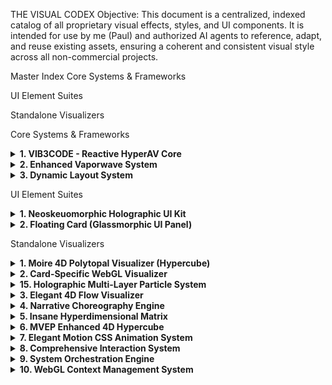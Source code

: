 THE VISUAL CODEX
Objective: This document is a centralized, indexed catalog of all proprietary visual effects, styles, and UI components. It is intended for use by me (Paul) and authorized AI agents to reference, adapt, and reuse existing assets, ensuring a coherent and consistent visual style across all non-commercial projects.

Master Index
Core Systems & Frameworks

UI Element Suites

Standalone Visualizers

Core Systems & Frameworks
<details>
<summary><strong>1. VIB3CODE - Reactive HyperAV Core</strong></summary>
... (Entry content remains the same as previous version) ...
</details>
<details>
<summary><strong>2. Enhanced Vaporwave System</strong></summary>
... (Entry content remains the same as previous version) ...
</details>
<details>
<summary><strong>3. Dynamic Layout System</strong></summary>
... (Entry content remains the same as previous version) ...
</details>

UI Element Suites
<details>
<summary><strong>1. Neoskeuomorphic Holographic UI Kit</strong></summary>
... (Entry content remains the same as previous version) ...
</details>
<details>
<summary><strong>2. Floating Card (Glassmorphic UI Panel)</strong></summary>
... (Entry content remains the same as previous version) ...
</details>

Standalone Visualizers
<details>
<summary><strong>1. Moire 4D Polytopal Visualizer (Hypercube)</strong></summary>
... (Entry content remains the same as previous version) ...
</details>
<details>
<summary><strong>2. Card-Specific WebGL Visualizer</strong></summary>
... (Entry content remains the same as previous version) ...
</details>
<details>
<summary><strong>15. Holographic Multi-Layer Particle System</strong></summary>

**Description**: A sophisticated Canvas 2D holographic particle system that creates multi-layer RGB channel separation effects, dynamic geometry rendering, and glassmorphic overlay compositing. This system implements true holographic visualization through layered particle rendering with Z-depth management and theme-reactive visual elements.

**Core Features**:
- True holographic RGB channel separation with independent layer offset positioning
- Multi-layer particle rendering with 3D positioning and Z-depth management
- Dynamic geometry rendering including hypercube, torus, and fractal structures
- Glassmorphic overlay effects with rotating gradient panels and transparency
- Theme-reactive color interpolation and real-time parameter synchronization
- Performance-optimized Canvas 2D rendering with holographic grid effects
- Automatic window resizing and viewport adaptation
- Visibility-based performance optimization with start/stop functionality

**Technical Architecture**:
```javascript
particleSystem = {
    particles: 150,     // 3D particles with holographic shifting
    waves: 5,           // Layered sinusoidal waves
    geometries: 3,      // Hypercube, torus, fractal
    holographicLayers: 3 // RGB separation layers
};

themeIntegration = {
    primary: '#00d9ff',     // Dynamic color from theme system
    secondary: '#ff10f0',   // Reactive secondary colors
    accent: '#ffcc00',      // Highlight and emphasis
    intensity: 1.0          // Master intensity multiplier
};
```

**Holographic Layer System**:
```javascript
holographicLayers = [
    {
        color: 'cyan',      // RGB Red channel
        offsetX: -10 to +10,// Dynamic X displacement
        offsetY: -10 to +10,// Dynamic Y displacement
        opacity: 0.1-0.3,   // Transparency for blending
        phase: 0-2π         // Animation phase offset
    },
    {
        color: 'magenta',   // RGB Green channel
        // Similar structure for layered separation
    },
    {
        color: 'yellow',    // RGB Blue channel
        // Creates true chromatic aberration effect
    }
];
```

**Particle Physics System**:
```javascript
particleProperties = {
    position: { x, y, z },           // 3D positioning with Z-depth
    velocity: { vx, vy, vz },        // 3D movement vectors
    life: 0-1,                       // Lifecycle with sine wave alpha
    size: 1-4,                       // Scale with Z-distance projection
    type: 0-2,                       // Particle rendering style
    holographicShift: 0-2π,          // Color shifting phase
    scale: (1000-z)/1000             // Distance-based scaling
};
```

**Dynamic Geometry Rendering**:
```javascript
geometryTypes = {
    hypercube: {
        method: 'drawHypercube',
        structure: 'Two connected cubes with depth projection',
        animation: 'Continuous rotation with intensity scaling'
    },
    torus: {
        method: 'drawTorus',
        structure: '20 segment circles arranged in major radius',
        animation: 'Rotating circle distribution pattern'
    },
    fractal: {
        method: 'drawFractal',
        structure: 'Recursive branching with 5 iteration depth',
        animation: 'Tree-like growth with angle variation'
    }
};
```

**Glassmorphic Overlay System**:
```javascript
glassmorphicOverlay = {
    panels: 5,                      // Rotating gradient panels
    rotation: 'sine wave based',    // Time-based rotation
    colors: 'primary/accent/secondary', // Theme-synchronized
    blending: 'lighten composite operation',
    opacity: 0.05,                  // Subtle overlay effect
    movement: 'sine/cosine wave positioning'
};
```

**Performance Optimization Features**:
- **Canvas Management**: Automatic resizing and viewport optimization
- **Animation Loop**: RequestAnimationFrame with proper cleanup
- **Visibility Detection**: Auto-pause when tab/window hidden
- **Memory Management**: Proper particle lifecycle and cleanup
- **Error Handling**: WebGL fallback and graceful degradation

**Theme Integration System**:
```javascript
themeUpdating = {
    eventListener: 'themeChange',
    colorSync: 'Real-time primary/secondary/accent updating',
    intensityModulation: 'Master intensity affects all animations',
    gradientGeneration: 'Dynamic gradient creation from theme colors',
    colorInterpolation: 'Smooth transitions between theme states'
};
```

**Rendering Pipeline**:
1. **clearWithGradient()**: Radial gradient background with theme colors
2. **renderHolographicLayers()**: RGB-separated grid patterns with offset
3. **renderWaves()**: 5 sinusoidal waves with frequency/amplitude variation
4. **renderGeometries()**: Dynamic geometry rotation and scaling
5. **renderParticles()**: 3D particle system with multi-layer rendering
6. **renderGlassmorphicOverlay()**: Rotating gradient panel compositing

**EPO-I/EPO-D Alignment**:
- **EPO-I**: Coordinated holographic emergence through RGB layer synchronization
- **EPO-D**: Particle dissolution through lifecycle fading and geometric decay

**Usage Example**:
```javascript
const holographicVisualizer = new HolographicVisualizer();
// Automatic initialization on DOM ready

// Theme updating
window.dispatchEvent(new CustomEvent('themeChange', {
    detail: {
        theme: {
            colors: {
                primary: '#ff3366',
                secondary: '#3366ff',
                accent: '#ffff33'
            },
            intensity: 0.8
        }
    }
}));

// Manual control
holographicVisualizer.stop();
holographicVisualizer.start();
holographicVisualizer.destroy();
```

**Integration Notes**:
- Canvas 2D implementation for broader compatibility
- Event-driven theme synchronization
- Global accessibility through window.HolographicVisualizer
- Automatic DOM integration with 'visualizer-canvas' element
- Performance optimized for 60fps sustained rendering
- Memory efficient with proper cleanup and disposal

**Visual Style**:
- **Holographic Aesthetic**: True RGB channel separation effects
- **Multi-Layer Depth**: Z-axis particle positioning and scaling
- **Dynamic Geometry**: Mathematical precision in shape rendering
- **Glassmorphic Integration**: Subtle overlay effects with transparency
- **Theme Harmony**: Complete synchronization with global color systems

**Source**: `/mnt/c/Users/millz/Desktop/629claude/vib3code-fix-polytopal-kernel-errors/js/holographic-visualizer.js`
</details>
<details>
<summary><strong>3. Elegant 4D Flow Visualizer</strong></summary>

**Description**: A sophisticated WebGL-based 4D visualization system that creates flowing, organic movements with graceful particle systems, smooth transitions, and tasteful color palettes. This component emphasizes elegance and refinement over chaos or intensity.

**Core Features**:
- Organic 4D hypercube transformations with breathing effects
- Graceful particle fields with soft glowing effects
- Sophisticated lighting model with multiple dynamic light sources
- Smooth color palette transitions through elegant tones
- Mouse-responsive interactions with subtle influence
- Ray marching renderer for volumetric effects

**Key Parameters**:
```javascript
parameters = {
    flowSpeed: { min: 0.1, max: 2.0, default: 0.8 },
    particleCount: { min: 50, max: 500, default: 200 },
    eleganceLevel: { min: 0.0, max: 1.0, default: 0.7 },
    organicFlow: { min: 0.0, max: 1.0, default: 0.85 },
    lightIntensity: { min: 0.3, max: 1.2, default: 0.9 },
    colorHarmony: { min: 0.0, max: 1.0, default: 0.8 },
    dimensionBlend: { min: 3.0, max: 4.5, default: 3.6 }
};
```

**Visual Style**:
- **Colors**: Soft blues, warm creams, gentle purples, mint greens
- **Movement**: Smooth, organic, breathing-like animations
- **Effects**: Subtle rim lighting, gentle vignette, soft particle glows
- **Atmosphere**: Refined, sophisticated, contemplative

**Technical Implementation**:
- **Shaders**: WebGL fragment and vertex shaders with noise functions
- **4D Mathematics**: Smooth rotation matrices with organic interpolation
- **Ray Marching**: 48-step volumetric rendering with surface normals
- **Performance**: Optimized stepping, efficient distance calculations

**EPO-I/EPO-D Alignment**:
- **EPO-I**: Elegant emergence through organic growth patterns and harmonic color transitions
- **EPO-D**: Gentle dissolution with particle fading and smooth geometric decay

**Usage Example**:
```javascript
const elegantVisualizer = new ElegantVisualCore();
// Register with geometry system
if (window.GeometryRegistry) {
    window.GeometryRegistry.prototype.registerElegantGeometry();
}

// Update parameters dynamically
const refinedParams = elegantVisualizer.getRefinedParameters(time);
// Apply to shader uniforms
```

**Integration Notes**:
- Works with any WebGL-capable context
- Can be combined with audio reactivity systems
- Supports dynamic parameter adjustment
- Mouse position tracking for interactive responses

**Source**: `/mnt/c/Users/millz/Desktop/629claude/ElegantVisualCore.js`
</details>
<details>
<summary><strong>4. Narrative Choreography Engine</strong></summary>

**Description**: A JSON-driven story transformation system that creates scroll-triggered visual narratives. Cards split, merge, and transform based on configurable choreography sequences, turning content consumption into an interactive storytelling experience.

**Core Features**:
- JSON-driven narrative sequences with scroll position triggers
- Card transformation types: magnitude-reveal, concept-split, concept-merge, rapid-point-sequence
- Reversible transformations for bidirectional scroll navigation
- Emotional profile system for animation timing and personality
- Coordinated choreography with ecosystem-wide reactions
- Real-time scroll velocity and direction detection
- Dynamic card creation and positioning system

**Transformation Types**:
```javascript
transformationTypes = {
    'magnitude-reveal': 'Dramatic expansion for impact moments',
    'concept-split': 'Single card becomes multiple detailed cards',
    'concept-merge': 'Multiple cards unite into unified concept',
    'rapid-point-sequence': 'Sequential rapid card appearances',
    'organizational-separation': 'Content divides into hemispheres'
};
```

**Configuration Structure**:
```json
{
  "narrativeSequences": {
    "hero-introduction": {
      "scrollRange": [0.0, 0.3],
      "emotionalTone": "wonder",
      "transformations": [{
        "type": "magnitude-reveal",
        "triggerPoint": 0.1,
        "reversible": true,
        "exitAnimation": {
          "effect": "particle-dissolution",
          "duration": 1200
        },
        "enterAnimation": {
          "choreography": "coordinated-emergence"
        }
      }]
    }
  },
  "emotionalProfiles": {
    "wonder": { "defaultDuration": 2000, "easing": "ease-out" },
    "urgency": { "defaultDuration": 800, "easing": "cubic-bezier(0.68, -0.55, 0.265, 1.55)" }
  }
}
```

**Animation Effects**:
- **particle-dissolution**: Elements dissolve into particle effects
- **coordinated-fracture**: Synchronized breaking with split points
- **coordinated-emergence**: Orchestrated card appearances
- **hemisphere-separation**: Content divides into philosophical/technical sides

**Technical Implementation**:
- **Scroll Detection**: Throttled scroll listeners with requestAnimationFrame
- **Position Calculation**: Normalized scroll position (0-1) with tolerance
- **State Management**: Active transformation tracking and cleanup
- **Memory System**: Scroll history for direction detection and reversibility
- **Performance**: 60fps coordination with smooth transitions

**EPO-I/EPO-D Alignment**:
- **EPO-I**: Coordinated emergence through orchestrated transformations and meaningful narrative progression
- **EPO-D**: Controlled dissolution with particle effects and graceful content transitions

**Usage Example**:
```javascript
const narrativeEngine = new NarrativeChoreographyEngine();
// Configuration automatically loaded from narrative-choreography.json

// Manual trigger
narrativeEngine.triggerTransformation('hero-introduction', 0);

// Check state
const state = narrativeEngine.getCurrentNarrativeState();
console.log('Active transformations:', state.activeTransformations);
```

**Integration Notes**:
- Integrates with VIB34D visualizer system
- Supports dynamic card creation and positioning
- Coordinates with CSS custom properties for visualizer sync
- Fallback configuration for missing JSON files
- DOM-ready initialization with global accessibility

**Source**: `/mnt/c/Users/millz/Desktop/629claude/NarrativeChoreographyEngine.js`
</details>
<details>
<summary><strong>5. Insane Hyperdimensional Matrix</strong></summary>

**Description**: An absolutely mind-bending 4D+ visualization system that creates reality-distorting effects through fractal hypercube tessellations, chaos mathematics, and dimensional breaking. This component pushes WebGL to its limits with quantum tunneling effects, strange attractors, and time-warped projections.

**Core Features**:
- 8D to 4D to 3D projection pipeline with reality bending
- Fractal hypercube tessellations with up to 20 recursion levels
- Strange attractor fields using modified Lorenz equations
- Quantum tunneling color effects with probability-based shifts
- Hyperspace flow fields with multi-layer turbulence
- Time-warped dimensional folding and chaos mathematics
- Dynamic parameter morphing for continuous reality distortion
- High-precision 3D noise and hash functions

**Chaos Parameters**:
```javascript
parameters = {
    chaosLevel: { min: 0.0, max: 10.0, default: 5.0 },
    dimensionBreak: { min: 3.0, max: 8.0, default: 4.2 },
    timeWarp: { min: 0.1, max: 50.0, default: 1.0 },
    fractalDepth: { min: 1, max: 20, default: 8 },
    quantumTunnel: { min: 0.0, max: 5.0, default: 2.0 },
    realityBend: { min: 0.0, max: 100.0, default: 25.0 },
    chaosAttractor: { min: 0.0, max: 10.0, default: 3.14 },
    hyperspaceFlow: { min: 0.0, max: 20.0, default: 7.5 }
};
```

**Visual Effects**:
- **Fractal Tessellation**: Recursive hypercube subdivision with chaos attractors
- **Reality Bending**: Spacetime curvature affecting color and geometry
- **Quantum Tunneling**: Probability-based color shifts and transitions
- **Strange Attractors**: Lorenz-based flow fields creating organized chaos
- **Dimensional Breaking**: Extra-dimensional projections beyond 4D
- **Hyperspace Flow**: Multi-layer turbulence with frequency cascades

**Color System**:
- **Core Colors**: Hot magenta (#FF33CC) and electric green (#33FF80)
- **Chaos Influence**: Intensity scaling based on chaos level
- **Reality Bending**: Sine/cosine color shifts with spacetime curvature
- **Quantum Effects**: Tunnel-based color probability distributions
- **Attractor Glow**: Strange attractor proximity affects brightness

**Mathematical Foundation**:
- **8D Rotation Matrices**: Multiple nested rotations for chaos generation
- **4D Hypercube Fields**: Distance fields with fractal subdivision
- **Lorenz Equations**: Modified for 3D strange attractor generation
- **Fractal Noise**: 16-octave noise with amplitude/frequency scaling
- **Quantum Probability**: Tunneling effects using power functions

**Technical Implementation**:
- **Vertex Shader**: 8D to 4D hyperspace transformations
- **Fragment Shader**: High-precision distance field ray marching
- **Performance**: Optimized chaos calculations with early breaks
- **Precision**: highp float throughout for mathematical accuracy

**EPO-I/EPO-D Alignment**:
- **EPO-I**: Organized chaos through mathematical attractors and fractal emergence
- **EPO-D**: Reality dissolution through dimensional breaking and chaos escalation

**Usage Example**:
```javascript
const insaneGeometry = new InsaneGeometry();
// Register with geometry system
if (window.GeometryRegistry) {
    window.GeometryRegistry.prototype.registerInsaneGeometry();
}

// Get dynamic chaos parameters
const insaneParams = insaneGeometry.getInsaneParameters(time);
// Apply to WebGL uniforms
```

**Integration Notes**:
- Requires high-performance GPU for real-time rendering
- Dynamic parameter morphing creates continuous visual evolution
- Can be combined with audio reactivity for chaos modulation
- Intensity should be controlled to prevent visual overwhelm

**Warning**: ⚠️ **INTENSE VISUAL EFFECTS** - May cause motion sensitivity in some users

**Source**: `/mnt/c/Users/millz/Desktop/629claude/InsaneGeometry.js`
</details>
<details>
<summary><strong>6. MVEP Enhanced 4D Hypercube</strong></summary>

**Description**: An advanced 4D visualization system that implements true mathematical 4D rotations with six independent rotation planes, audio-reactive capabilities, moiré pattern generation, and RGB color splitting effects. This represents sophisticated mathematical visualization combined with real-time audio analysis.

**Core Features**:
- True 4D mathematics with six independent rotation planes (XW, YW, ZW, XY, XZ, YZ)
- Real-time audio analysis with frequency band separation
- Moiré interference pattern generation through dual grid systems
- RGB color splitting and chromatic aberration effects
- 16-vertex hypercube lattice structures with edge detection
- Hue rotation matrix for dynamic color shifting
- Audio-reactive parameter modulation across all visual elements
- GPU-accelerated fragment shader with high precision

**4D Rotation System**:
```javascript
// Six independent rotation planes in 4D space
rotationPlanes = {
    'XW': 'X-axis to W-axis rotation',
    'YW': 'Y-axis to W-axis rotation', 
    'ZW': 'Z-axis to W-axis rotation',
    'XY': 'Standard 3D XY rotation',
    'XZ': 'Standard 3D XZ rotation',
    'YZ': 'Standard 3D YZ rotation'
};
```

**Audio Integration**:
```javascript
audioBands = {
    bassLevel: 'Frequency range: 20-250Hz (affects rotation speed)',
    midLevel: 'Frequency range: 250-4000Hz (modulates YW rotation)',
    highLevel: 'Frequency range: 4000-12000Hz (influences XY rotation, glitch)',
    pitchFactor: 'Dominant frequency detection for hue shifting'
};
```

**Visual Effects**:
- **Hypercube Lattice**: 16-vertex 4D structure projected to 3D with morphing
- **Moiré Patterns**: Dual grid interference at slightly different scales
- **RGB Splitting**: Chromatic aberration with independent channel offsets
- **Edge Detection**: Lattice edges and vertices with audio-reactive thickness
- **Color Mapping**: Inside/outside differentiation with edge glow
- **Hue Rotation**: Matrix-based color shifting with pitch synchronization

**Technical Parameters**:
```javascript
parameters = {
    dimension: { min: 3.0, max: 5.0, default: 3.8 },
    morphFactor: { min: 0.0, max: 1.5, default: 0.7 },
    glitchIntensity: { min: 0.0, max: 0.2, default: 0.05 },
    rotationSpeed: { min: 0.0, max: 3.0, default: 1.2 },
    gridDensity: { min: 5.0, max: 25.0, default: 12.0 },
    moireScale: { min: 0.95, max: 1.05, default: 1.01 },
    colorShift: { min: -1.0, max: 1.0, default: 0.0 }
};
```

**Mathematical Foundation**:
- **4D Rotation Matrices**: Proper 4×4 matrices for each rotation plane
- **4D to 3D Projection**: Perspective division with W-coordinate
- **Distance Fields**: Hypercube edge and vertex detection
- **Frequency Analysis**: FFT-based audio processing with band separation
- **Interference Patterns**: Mathematical moiré generation through grid offset
- **Hue Matrix**: Proper color space rotation preserving luminance

**Audio Processing**:
```javascript
// Real-time frequency analysis
const audioParams = {
    bassLevel: getFrequencyBand(0, 8),     // 20-250Hz
    midLevel: getFrequencyBand(8, 64),     // 250-4000Hz  
    highLevel: getFrequencyBand(64, 128),  // 4000-12000Hz
    pitchFactor: detectDominantFrequency() // Pitch estimation
};
```

**Technical Implementation**:
- **Vertex Shader**: Fullscreen quad with UV mapping
- **Fragment Shader**: Distance field ray marching with 4D mathematics
- **Audio Context**: Web Audio API with analyser node
- **Performance**: Optimized matrix operations and early exits
- **Precision**: highp float for mathematical accuracy

**EPO-I/EPO-D Alignment**:
- **EPO-I**: Mathematical emergence through 4D rotation coordination and audio synchronization
- **EPO-D**: Controlled dissolution through glitch effects and chromatic aberration

**Usage Example**:
```javascript
const mvepGeometry = new MVEPEnhancedGeometry();
// Register with audio support
if (window.GeometryRegistry) {
    window.GeometryRegistry.prototype.registerMVEPGeometry();
}

// Enable audio reactivity
mvepGeometry.initializeAudio();
const audioParams = mvepGeometry.analyzeAudio();
// Apply to shader uniforms
```

**Integration Notes**:
- Seamlessly integrates with VIB34D geometry registry
- Audio initialization is optional and gracefully degrades
- All parameters can be controlled externally or audio-modulated
- Compatible with existing parameter control systems

**Source**: `/mnt/c/Users/millz/Desktop/629claude/MVEPEnhancedGeometry.js`
</details>
<details>
<summary><strong>7. Elegant Motion CSS Animation System</strong></summary>

**Description**: A sophisticated CSS animation framework that transforms VIB34D cards and UI elements with elegant, organic movements and refined visual effects. This system removes visual clutter while adding tasteful, coordinated animations that create a unified aesthetic experience.

**Core Features**:
- Sophisticated hover choreography with ecosystem-wide responses
- Glass morphism effects with multi-layer transparency
- Custom cubic-bezier timing functions for organic motion
- RGB glitch borders with animated hue rotation
- Klein bottle accent geometry with morphing border-radius
- Atmospheric background flow with radial gradients
- Typography enhancement with elegant font stacks
- Responsive design with accessibility considerations

**Color Palette System**:
```css
:root {
  /* Elegant core colors */
  --elegant-deep-black: #0a0a0b;
  --elegant-pearl-white: #ffffff;
  --elegant-crystal-blue: #90caf9;
  --elegant-mystic-purple: #9c27b0;
  
  /* Flow colors (low opacity) */
  --flow-cyan: rgba(0, 255, 255, 0.1);
  --flow-magenta: rgba(255, 0, 255, 0.08);
  
  /* Glass system */
  --glass-light: rgba(255, 255, 255, 0.08);
  --glass-medium: rgba(255, 255, 255, 0.12);
}
```

**Custom Timing Functions**:
```css
:root {
  --ease-elegant: cubic-bezier(0.25, 0.46, 0.45, 0.94);
  --ease-organic: cubic-bezier(0.23, 1, 0.32, 1);
  --ease-bounce-soft: cubic-bezier(0.68, -0.55, 0.265, 1.55);
  --ease-flow: cubic-bezier(0.4, 0, 0.2, 1);
}
```

**Sophisticated Hover Choreography**:
- **Primary Card**: Subtle lift with scale and shadow enhancement
- **Sibling Cards**: Gentle fade and scale reduction for focus
- **Ecosystem Response**: Coordinated timing across all elements
- **Release Animation**: Multi-stage bounce-back with overshoot

**Glass Morphism Effects**:
```css
.vib34d-card {
  background: linear-gradient(135deg, 
    rgba(255, 255, 255, 0.08), 
    rgba(255, 255, 255, 0.03));
  backdrop-filter: blur(16px) saturate(1.4);
  border: 1px solid rgba(255, 255, 255, 0.12);
}
```

**RGB Glitch Border System**:
- Animated hue rotation through full spectrum
- Multi-layer chromatic aberration effect
- Subtle brightness pulsing for organic feel
- Triggered on hover with smooth opacity transition

**Klein Bottle Accent Geometry**:
```css
@keyframes kleinBottleFlow {
  0% { border-radius: 50%; }
  25% { border-radius: 30% 70% 70% 30% / 30% 30% 70% 70%; }
  50% { border-radius: 70% 30% 30% 70% / 70% 70% 30% 30%; }
  75% { border-radius: 40% 60% 30% 70% / 60% 30% 70% 40%; }
}
```

**Atmospheric Background System**:
- Four-layer radial gradient composition
- 120-second rotation cycle with scale variation
- Flow colors positioned at strategic points
- Low opacity for subtle ambient enhancement

**Typography Enhancements**:
```css
:root {
  --font-elegant: 'SF Pro Display', -apple-system, BlinkMacSystemFont;
  --font-mono-elegant: 'SF Mono', 'Monaco', 'Inconsolata';
}

body {
  font-weight: 300;
  letter-spacing: 0.5px;
  -webkit-font-smoothing: antialiased;
  -moz-osx-font-smoothing: grayscale;
}
```

**Interaction Animation Sequence**:
1. **Hover Entry**: 0.4s elegant ease-in with transform and effects
2. **Active State**: 0.2s flow ease with deeper engagement
3. **Release**: 1.2s organic bounce-back with overshoot
4. **Siblings**: Coordinated fade and scale adjustments

**Responsive Design Features**:
- Mobile-optimized card sizing and spacing
- Touch-friendly interaction zones
- Reduced animation complexity on smaller screens
- Accessibility focus states with proper contrast

**EPO-I/EPO-D Alignment**:
- **EPO-I**: Coordinated emergence through choreographed hover sequences
- **EPO-D**: Gentle dissolution through fade transitions and organic release

**Usage Example**:
```html
<div class="vib34d-card rgb-glitch-border silicon-glass-shadow">
  <div class="holographic-layer"></div>
  <div class="universal-accent"></div>
  <div class="card-content">
    <h3 class="card-title">Elegant Content</h3>
    <p class="card-body">Sophisticated interactions</p>
  </div>
</div>
```

**Integration Notes**:
- Works seamlessly with existing VIB34D card structure
- CSS custom properties allow dynamic theming
- Modular class system for mixing and matching effects
- Performance optimized with hardware acceleration
- Graceful degradation for older browsers

**Source**: `/mnt/c/Users/millz/Desktop/629claude/elegant-motion.css`
</details>
<details>
<summary><strong>8. Comprehensive Interaction System</strong></summary>

**Description**: A sophisticated user interaction management system that handles keyboard navigation, mouse events, touch gestures, and coordinates ecosystem-wide responses through JSON-driven interaction blueprints. This system provides the foundation for relational interaction physics where every user action triggers coordinated responses across multiple interface elements.

**Core Features**:
- Multi-modal input support (keyboard, mouse, touch)
- JSON-driven interaction blueprints from behavior.json
- Relational targeting system with subject/sibling/parent/ecosystem responses
- Real-time animation engine with queuing and batching
- Element registry for relationship mapping and state tracking
- Performance metrics and comprehensive event handling
- Custom easing curves with interpolation algorithms
- Gesture detection with configurable thresholds
- Navigation command mapping and parameter modifiers

**Interaction Blueprint System**:
```javascript
interactionBlueprints = {
  "cardHoverBlueprint": {
    "trigger": "onHover",
    "selector": ".adaptive-card",
    "reactions": [
      {
        "target": "subject",
        "animation": {
          "transform": {
            "to": "scale(1.08) translateY(-8px)",
            "curve": "easeOut",
            "duration": 300
          }
        }
      },
      {
        "target": "siblings",
        "animation": {
          "opacity": { "to": 0.7, "curve": "linear", "duration": 400 }
        }
      }
    ]
  }
};
```

**Relational Targeting Types**:
- **subject**: The element being directly interacted with
- **siblings**: Other elements at the same level (e.g., other cards)
- **parent**: Container or parent element
- **ecosystem**: Global elements across the entire interface
- **global**: System-wide parameters and visualizer settings

**Multi-Modal Input Handling**:
```javascript
inputModes = {
  keyboard: {
    enabled: true,
    navigation: "JSON-configured key bindings",
    shortcuts: "Ctrl+R (reset), Ctrl+F (fullscreen)",
    tracking: "Active keys set with event metrics"
  },
  mouse: {
    enabled: true,
    position: "Real-time x/y tracking",
    wheel: "Parameter modification and navigation",
    gestures: "Click, drag, hover with threshold detection"
  },
  touch: {
    enabled: true,
    gestures: "Swipe detection with configurable thresholds",
    multitouch: "Gesture start/move/end tracking",
    responsive: "Mobile-optimized interaction zones"
  }
};
```

**Animation Engine Architecture**:
- **Queue System**: Batched processing of animation requests
- **Active Tracking**: Map of currently running animations
- **Interpolation**: Linear and eased value transitions
- **Performance**: requestAnimationFrame-based loop
- **Cleanup**: Automatic completion and memory management

**Custom Easing Functions**:
```javascript
easingCurves = {
  linear: "t",
  easeIn: "t * t",
  easeOut: "1 - (1 - t) * (1 - t)",
  easeInOut: "Cubic interpolation with midpoint",
  parabolic: "t * (2 - t)",
  cubic: "t * t * (3 - 2 * t)"
};
```

**Element Registry System**:
```javascript
elementRegistry = {
  "card-1": {
    element: DOMElement,
    type: "card",
    relationships: {
      siblings: [otherCards],
      parent: containerElement,
      children: [cardContent]
    },
    initialState: capturedCSSProperties,
    currentState: liveProperties,
    targetState: animationGoals
  }
};
```

**Performance Metrics**:
```javascript
metrics = {
  keyboardEvents: totalKeyboardInteractions,
  mouseEvents: totalMouseInteractions,
  touchEvents: totalTouchInteractions,
  navigations: stateTransitionCount,
  parameterChanges: visualizerModifications
};
```

**Navigation Configuration**:
- Loaded from state-map.json
- Key bindings for state transitions
- Mouse wheel navigation commands
- Touch gesture mappings
- Global interaction settings

**Technical Implementation**:
- **Event Delegation**: Efficient event handling with proper cleanup
- **Memory Management**: WeakMap usage and handler cleanup
- **Performance**: Batched animation processing and RAF optimization
- **Error Handling**: Graceful degradation and fallback behaviors
- **Modularity**: Clean separation of concerns with dependency injection

**EPO-I/EPO-D Alignment**:
- **EPO-I**: Coordinated emergence through systematic interaction blueprints
- **EPO-D**: Controlled dissolution through fade transitions and state cleanup

**Usage Example**:
```javascript
const coordinator = new InteractionCoordinator();
await coordinator.initialize(jsonConfigSystem, homeMaster);

// Manual blueprint execution
coordinator.executeInteractionBlueprint('cardHoverBlueprint', element, {
  eventType: 'hover',
  trigger: 'onHover'
});

// Check performance metrics
console.log(coordinator.getMetrics());
```

**Integration Notes**:
- Requires JsonConfigSystem for blueprint loading
- Integrates with HomeMaster for state coordination
- Automatically registers DOM elements on initialization
- Provides foundation for Phase 4 relational interaction physics
- Graceful degradation when configuration files are missing

**Source**: `/mnt/c/Users/millz/Desktop/629claude/InteractionCoordinator.js`
</details>
<details>
<summary><strong>9. System Orchestration Engine</strong></summary>

**Description**: The central orchestrator that manages the entire VIB34D system lifecycle, coordinating module initialization, configuration management, event communication, and performance monitoring. This system implements a sophisticated multi-phase boot sequence with graceful fallback handling and hot-reload capabilities.

**Core Features**:
- Multi-phase boot sequence with dependency injection
- Event-driven inter-module communication bus
- Hot-reload configuration management
- Performance monitoring with FPS tracking
- Graceful fallback for missing modules
- JSON-driven layout initialization
- WebGL context lifecycle management
- 2D canvas fallback system
- Error recovery and partial initialization support

**Boot Sequence Architecture**:
```javascript
bootSequence = {
  "Step 1": "Initialize application container with loading UI",
  "Step 2": "Initialize JsonConfigSystem and load configurations",
  "Step 3": "Set up event listeners for inter-module communication",
  "Step 4": "Initialize core modules based on loaded configs",
  "Step 5": "Start render loops and performance monitoring"
};
```

**Module Dependencies**:
```javascript
moduleDependencies = {
  JsonConfigSystem: "First - Loads all JSON configurations",
  GeometryRegistry: "Requires JsonConfigSystem",
  HomeMaster: "Requires JsonConfigSystem - Parameter management",
  VisualizerPool: "Requires GeometryRegistry + HomeMaster",
  InteractionCoordinator: "Requires JsonConfigSystem + HomeMaster",
  AgentAPI: "Last - Requires all other modules initialized"
};
```

**Event Communication System**:
```javascript
eventBus = {
  "systemBooted": "Emitted when boot sequence completes",
  "configLoaded": "Triggered when configurations are loaded",
  "configUpdated": "Hot-reload event for configuration changes",
  "navigationRequest": "State transition requests",
  "parameterUpdate": "Real-time parameter modifications",
  "moduleError": "Error handling and recovery events"
};
```

**Configuration Management**:
- **Loading**: Batch loads all JSON configs at boot
- **Hot-Reload**: Live updates without system restart
- **Fallback**: Graceful degradation for missing configs
- **Validation**: Error handling for malformed JSON
- **Event Propagation**: Notifies all modules of changes

**Performance Monitoring**:
```javascript
performanceMetrics = {
  bootTime: "System initialization duration",
  lastFrameTime: "Most recent frame timestamp",
  frameCount: "Total rendered frames",
  averageFPS: "Running average frame rate",
  moduleLoadTimes: "Individual module init durations"
};
```

**Graceful Fallback System**:
- **Missing Modules**: Continues with partial functionality
- **WebGL Failures**: Falls back to 2D canvas rendering
- **Config Errors**: Uses sensible defaults
- **Dependency Issues**: Logs warnings but doesn't crash

**Layout Initialization**:
```javascript
layoutProcess = {
  "Static Layout": "Creates DOM structure from layout-content.json",
  "Card Creation": "Generates adaptive cards with visualizer canvases",
  "Theme Application": "Applies visual styling from visuals.json", 
  "Interaction Setup": "Binds event handlers from behavior.json"
};
```

**WebGL Context Management**:
- **Canvas Creation**: Automatic canvas generation for cards
- **Context Allocation**: Manages WebGL context limits
- **Error Recovery**: Falls back to 2D when WebGL fails
- **Resource Cleanup**: Proper disposal of GPU resources

**2D Fallback Rendering**:
```javascript
fallbackShapes = {
  "hypercube": "Animated rotating square with inner square",
  "sphere": "Pulsing circle with sine wave radius",
  "tetrahedron": "Rotating triangle with smooth animation"
};
```

**Hot-Reload Capabilities**:
- **Layout Changes**: Reinitializes DOM structure
- **Visual Updates**: Reapplies theming and styles
- **Behavior Modifications**: Updates interaction blueprints
- **State Definitions**: Refreshes navigation mappings

**Error Handling Strategy**:
- **Try-Catch Wrapping**: All initialization steps protected
- **Partial Success**: Continues with available modules
- **Error Logging**: Comprehensive error reporting
- **User Feedback**: Visual error displays in failed canvases

**Technical Implementation**:
- **Event Bus**: Native EventTarget for inter-module communication
- **Dependency Injection**: Modules receive required dependencies
- **Async Initialization**: Promise-based boot sequence
- **Performance**: requestAnimationFrame-based render loops
- **Memory Management**: Proper cleanup and disposal patterns

**EPO-I/EPO-D Alignment**:
- **EPO-I**: Coordinated system emergence through orchestrated initialization
- **EPO-D**: Graceful system dissolution through proper cleanup and fallbacks

**Usage Example**:
```javascript
const systemController = new SystemController();

// Initialize entire VIB34D system
await systemController.initialize('#vib34d-app');

// Listen for system events
systemController.eventBus.addEventListener('systemBooted', (event) => {
  console.log(`System ready in ${event.detail.bootTime}ms`);
});

// Hot-reload configuration
systemController.eventBus.addEventListener('configUpdated', (event) => {
  console.log(`Config ${event.detail.configType} updated`);
});
```

**Integration Notes**:
- Acts as the single entry point for the entire VIB34D system
- Handles all module lifecycle management
- Provides unified event communication between modules
- Ensures proper initialization order and dependency management
- Gracefully handles missing or failed modules

**Source**: `/mnt/c/Users/millz/Desktop/629claude/SystemController.js`
</details>
<details>
<summary><strong>10. WebGL Context Management System</strong></summary>

**Description**: A sophisticated WebGL context management system that handles the lifecycle of multiple simultaneous visualizers, coordinates rendering loops, manages GPU resources, and provides real-time parameter synchronization with performance monitoring and error recovery capabilities.

**Core Features**:
- WebGL context lifecycle management with fallback support
- Multi-visualizer instance coordination and rendering
- Real-time parameter synchronization with HomeMaster
- Performance monitoring with FPS tracking and metrics
- Error recovery and WebGL context loss handling
- Dynamic shader program compilation and caching
- Vertex buffer management and optimization
- Canvas viewport management and resizing
- Memory cleanup and resource disposal

**WebGL Context Management**:
```javascript
contextManagement = {
  webgl2: "Primary WebGL 2.0 context with extensions",
  webgl1: "Fallback WebGL 1.0 with experimental support",
  contextOptions: {
    alpha: true,
    antialias: true,
    depth: true,
    powerPreference: "default"
  },
  extensions: ["OES_standard_derivatives", "EXT_shader_texture_lod"]
};
```

**Visualizer Instance Architecture**:
```javascript
visualizerInstance = {
  id: "canvas-identifier",
  canvas: DOMCanvasElement,
  gl: WebGLRenderingContext,
  geometry: GeometryObject,
  program: WebGLProgram,
  uniforms: {}, // Cached uniform locations
  attributes: {}, // Cached attribute locations
  buffers: {}, // Vertex and index buffers
  parameters: {}, // Real-time animation parameters
  isReady: boolean,
  hasErrors: boolean,
  frameCount: number
};
```

**Real-Time Parameter Synchronization**:
```javascript
parameterSync = {
  homeMasterConnection: "Event-driven parameter updates",
  automaticUpdates: "Parameters refreshed every frame",
  uniformTracking: "Efficient uniform location caching",
  dirtyStateManagement: "Only update changed parameters"
};
```

**Render Loop Architecture**:
- **requestAnimationFrame**: 60fps render loop with timestamp tracking
- **Batch Rendering**: All visualizers rendered in single frame
- **Performance Metrics**: FPS calculation and frame counting
- **Error Isolation**: Individual visualizer errors don't crash system
- **Graceful Degradation**: Disabled visualizers excluded from loop

**Performance Monitoring**:
```javascript
performanceMetrics = {
  activeVisualizers: "Count of rendering instances",
  totalFrames: "Total frames rendered since start",
  averageFPS: "Running average frame rate",
  lastFrameTime: "Most recent frame timestamp", 
  webglErrors: "Error count for debugging"
};
```

**Shader Program Management**:
- **Dynamic Compilation**: Shaders compiled per geometry type
- **Error Handling**: Comprehensive shader compilation error reporting
- **Uniform Caching**: Efficient uniform location storage
- **Attribute Binding**: Automatic vertex attribute setup
- **Program Switching**: Dynamic geometry type changes

**Buffer Management**:
```javascript
bufferSetup = {
  vertexBuffer: "Geometry vertex data with positions",
  indexBuffer: "Triangle indices for rendering",
  attributeBinding: "Automatic attribute location setup",
  memoryOptimization: "Efficient GPU memory usage"
};
```

**Error Recovery System**:
- **Context Loss Detection**: Automatic WebGL context recovery
- **Shader Compilation Errors**: Graceful fallback to safe shaders
- **Rendering Errors**: Individual visualizer error isolation
- **Resource Cleanup**: Proper disposal of GPU resources
- **User Feedback**: Visual error indicators in failed visualizers

**Canvas Management**:
```javascript
canvasOptimization = {
  viewportSetup: "Automatic viewport sizing to canvas dimensions",
  pixelRatio: "High-DPI display support",
  resizeHandling: "Dynamic canvas resizing",
  clearOperations: "Efficient color and depth buffer clearing"
};
```

**Integration with GeometryRegistry**:
- **Geometry Loading**: Dynamic geometry type retrieval
- **Shader Access**: Vertex and fragment shader compilation
- **Default Parameters**: Automatic parameter initialization
- **Type Safety**: Validation of geometry compatibility

**Technical Implementation**:
- **Event-Driven Architecture**: HomeMaster parameter synchronization
- **Memory Management**: Proper WebGL resource cleanup
- **Performance Optimization**: Efficient render loop batching
- **Error Resilience**: Comprehensive error handling and recovery
- **Modular Design**: Clean separation of concerns

**EPO-I/EPO-D Alignment**:
- **EPO-I**: Coordinated emergence through synchronized multi-visualizer rendering
- **EPO-D**: Controlled dissolution through proper resource cleanup and error handling

**Usage Example**:
```javascript
const visualizerPool = new VisualizerPool();
await visualizerPool.initialize(geometryRegistry, homeMaster);

// Start rendering all visualizers
visualizerPool.startRenderLoop();

// Create visualizer for specific canvas
const visualizer = await visualizerPool.createVisualizer('canvas-id', 'hypercube');

// Check performance metrics
console.log(visualizerPool.getMetrics());

// Clean shutdown
visualizerPool.stopRenderLoop();
visualizerPool.dispose();
```

**Integration Notes**:
- Requires GeometryRegistry for shader and geometry access
- Integrates with HomeMaster for real-time parameter updates
- Handles multiple simultaneous WebGL contexts efficiently
- Provides comprehensive error recovery and fallback systems
- Optimized for performance with minimal overhead

**Source**: `/mnt/c/Users/millz/Desktop/629claude/VisualizerPool.js`
</details>